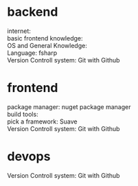 
# backend  
internet:  
basic frontend knowledge:  
OS and General Knowledge:  
Language: fsharp  
Version Controll system: Git with Github  

# frontend
package manager: nuget package manager  
build tools:  
pick a framework: Suave   
Version Controll system: Git with Github  
# devops  
Version Controll system: Git with Github  


